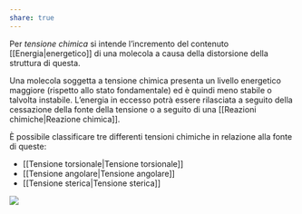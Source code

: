 ```yaml
---
share: true
---
```

Per *tensione chimica* si intende l’incremento del contenuto [[Energia|energetico]] di una molecola a causa della distorsione della struttura di questa.

Una molecola soggetta a tensione chimica presenta un livello energetico maggiore (rispetto allo stato fondamentale) ed è quindi meno stabile o talvolta instabile.
L’energia in eccesso potrà essere rilasciata a seguito della cessazione della fonte della tensione o a seguito di una [[Reazioni chimiche|Reazione chimica]].

È possibile classificare tre differenti tensioni chimiche in relazione alla fonte di queste:
- [[Tensione torsionale|Tensione torsionale]]
- [[Tensione angolare|Tensione angolare]]
- [[Tensione sterica|Tensione sterica]]

![](fa98e55989bdb2e0217b5bfa4985c492_MD5%201.png)